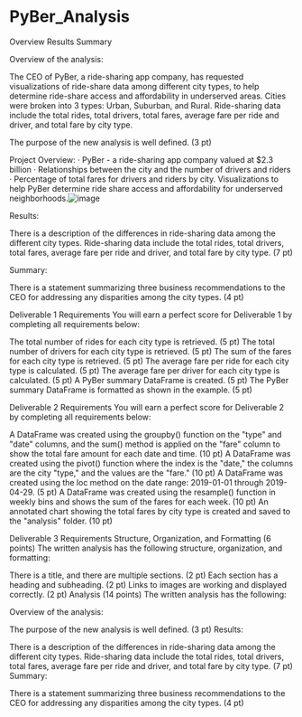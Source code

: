 # PyBer_Analysis

Overview
Results
Summary


Overview of the analysis:

The CEO of PyBer, a ride-sharing app company, has requested visualizations of ride-share data among different city types, to help determine ride-share access and affordability in underserved areas.  Cities were broken into 3 types:  Urban, Suburban, and Rural.   Ride-sharing data include the total rides, total drivers, total fares, average fare per ride and driver, and total fare by city type.

The purpose of the new analysis is well defined. (3 pt)

Project Overview:
	· PyBer - a ride-sharing app company valued at $2.3 billion
	· Relationships between the city and the number of drivers and riders
	· Percentage of total fares for drivers and riders by city.
Visualizations to help PyBer determine ride share access and affordability for underserved neighborhoods.![image](https://user-images.githubusercontent.com/78395913/113489661-1e9e7c00-948b-11eb-8f11-819802ee1d98.png)


Results:

There is a description of the differences in ride-sharing data among the different city types. Ride-sharing data include the total rides, total drivers, total fares, average fare per ride and driver, and total fare by city type. (7 pt)

Summary:

There is a statement summarizing three business recommendations to the CEO for addressing any disparities among the city types. (4 pt)





Deliverable 1 Requirements
You will earn a perfect score for Deliverable 1 by completing all requirements below:

The total number of rides for each city type is retrieved. (5 pt)
The total number of drivers for each city type is retrieved. (5 pt)
​The sum of the fares for each city type is retrieved. (5 pt)
​The average fare per ride for each city type is calculated. (5 pt)
The average fare per driver for each city type is calculated. (5 pt)
A PyBer summary DataFrame is created. (5 pt)
The PyBer summary DataFrame is formatted as shown in the example. (5 pt)

Deliverable 2 Requirements
You will earn a perfect score for Deliverable 2 by completing all requirements below:

A DataFrame was created using the groupby() function on the "type" and "date" columns, and the sum() method is applied on the "fare" column to show the total fare amount for each date and time. (10 pt)
A DataFrame was created using the pivot() function where the index is the "date," the columns are the city "type," and the values are the "fare." (10 pt)
A DataFrame was created using the loc method on the date range: 2019-01-01 through 2019-04-29. (5 pt)
A DataFrame was created using the resample() function in weekly bins and shows the sum of the fares for each week. (10 pt)
An annotated chart showing the total fares by city type is created and saved to the "analysis" folder. (10 pt)

Deliverable 3 Requirements
Structure, Organization, and Formatting (6 points)
The written analysis has the following structure, organization, and formatting:

There is a title, and there are multiple sections. (2 pt)
Each section has a heading and subheading. (2 pt)
Links to images are working and displayed correctly. (2 pt)
Analysis (14 points)
The written analysis has the following:

Overview of the analysis:

The purpose of the new analysis is well defined. (3 pt)
Results:

There is a description of the differences in ride-sharing data among the different city types. Ride-sharing data include the total rides, total drivers, total fares, average fare per ride and driver, and total fare by city type. (7 pt)
Summary:

There is a statement summarizing three business recommendations to the CEO for addressing any disparities among the city types. (4 pt)
